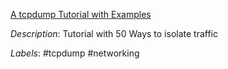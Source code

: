 [A tcpdump Tutorial with Examples](https://danielmiessler.com/study/tcpdump/)

*Description*: Tutorial with 50 Ways to isolate traffic

*Labels*: #tcpdump #networking
